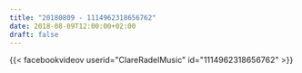 ```yaml
---
title: "20180809 - 1114962318656762"
date: 2018-08-09T12:00:00+02:00
draft: false
---
```


{{< facebookvideov userid="ClareRadelMusic" id="1114962318656762" >}}